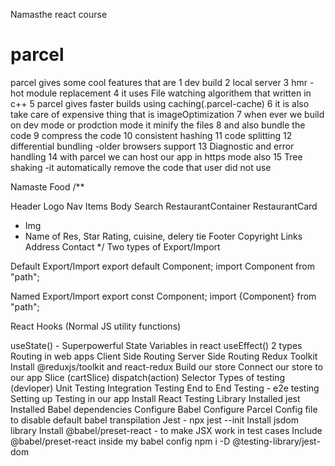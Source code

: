 Namasthe react course 

# parcel
parcel gives some cool features that are
1 dev build
2 local server
3 hmr -hot module replacement
4 it uses File watching algorithem that written in c++
5 parcel gives faster builds using caching(.parcel-cache)
6 it is also take care of expensive thing that is imageOptimization
7 when ever we build on dev mode or prodction mode it minify the files
8 and also bundle the code
9 compress the code
10 consistent hashing 
11 code splitting
12 differential bundling -older browsers support
13 Diagnostic and error handling
14 with parcel we can host our app in https mode also
15 Tree shaking -it automatically remove the code that user did not use

Namaste Food
/**

Header
Logo
Nav Items
Body
Search
RestaurantContainer
RestaurantCard
 - Img
 - Name of Res, Star Rating, cuisine, delery tie
Footer
Copyright
Links
Address
Contact */
Two types of Export/Import

Default Export/Import
export default Component; import Component from "path";

Named Export/Import
export const Component; import {Component} from "path";

React Hooks
(Normal JS utility functions)

useState() - Superpowerful State Variables in react
useEffect()
2 types Routing in web apps
Client Side Routing
Server Side Routing
Redux Toolkit
Install @reduxjs/toolkit and react-redux
Build our store
Connect our store to our app
Slice (cartSlice)
dispatch(action)
Selector
Types of testing (devloper)
Unit Testing
Integration Testing
End to End Testing - e2e testing
Setting up Testing in our app
Install React Testing Library
Installed jest
Installed Babel dependencies
Configure Babel
Configure Parcel Config file to disable default babel transpilation
Jest - npx jest --init
Install jsdom library
Install @babel/preset-react - to make JSX work in test cases
Include @babel/preset-react inside my babel config
npm i -D @testing-library/jest-dom